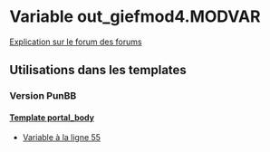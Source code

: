 # Variable out_giefmod4.MODVAR
[Explication sur le forum des forums](http://forum.forumactif.com/t294113-listing-des-variables#out_giefmod4.MODVAR)

## Utilisations dans les templates

### Version PunBB

#### [Template portal_body](punbb/portal_body.md)
* [Variable à la ligne 55](../punbb/portal_body.tpl#L55)